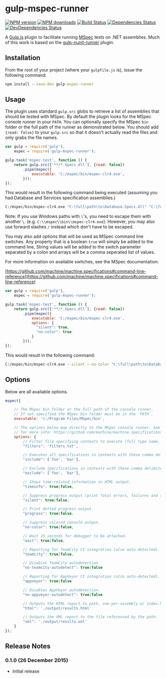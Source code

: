 # gulp-mspec-runner
[![NPM version](http://img.shields.io/npm/v/gulp-mspec-runner.svg?style=flat)](http://npmjs.org/gulp-mspec-runner)
[![NPM downloads](http://img.shields.io/npm/dm/gulp-mspec-runner.svg?style=flat)](http://npmjs.org/gulp-mspec-runner)
[![Build Status](http://img.shields.io/travis/eugeneduvenage/gulp-mspec-runner/master.svg?style=flat)](https://travis-ci.org/eugeneduvenage/gulp-mspec-runner)
[![Dependencies Status](http://img.shields.io/david/eugeneduvenage/gulp-mspec-runner.svg?style=flat)](https://david-dm.org/eugeneduvenage/gulp-mspec-runner)
[![DevDependencies Status](http://img.shields.io/david/dev/eugeneduvenage/gulp-mspec-runner.svg?style=flat)](https://david-dm.org/eugeneduvenage/gulp-mspec-runner#info=devDependencies)

A [Gulp.js](http://gulpjs.com/) plugin to facilitate running [MSpec](https://github.com/machine/machine.specifications) tests on .NET assemblies. Much of this work is based on the [gulp-nunit-runner](http://npmjs.org/gulp-nunit-runner) plugin.

## Installation
From the root of your project (where your `gulpfile.js` is), issue the following command:

```bat
npm install --save-dev gulp-mspec-runner
```

## Usage
The plugin uses standard `gulp.src` globs to retrieve a list of assemblies that should be tested with MSpec. By default the plugin looks for the MSpec console runner in your `PATH`. You can optionally specify the MSpec `bin` folder or the full path of the runner as demonstrated below. You should add `{read: false}` to your `gulp.src` so that it doesn't actually read the files and only grabs the file names.

```javascript
var gulp = require('gulp'),
    mspec = require('gulp-mspec-runner');

gulp.task('mspec-test', function () {
    return gulp.src(['**/*.Specs.dll'], {read: false})
        .pipe(mspec({
            executable: 'C:/mspec/bin/mspec-clr4.exe',
        }));
});
```

This would result in the following command being executed (assuming you had Database and Services specification assemblies.)

```bat
C:/mspec/bin/mspec-clr4.exe "C:\full\path\to\Database.Specs.dll" "C:\full\path\to\Services.Specs.dll"
```

Note: If you use Windows paths with `\`'s, you need to escape them with another `\`. (e.g. `C:\\mspec\\bin\\mspec-clr4.exe`). However, you may also use forward slashes `/` instead which don't have to be escaped.

You may also add options that will be used as MSpec command line switches. Any property that is a boolean `true` will simply be added to the command line, String values will be added to the switch parameter separated by a colon and arrays will be a comma seperated list of values.

For more information on available switches, see the MSpec documentation:

[https://github.com/machine/machine.specifications#command-line-reference](https://github.com/machine/machine.specifications#command-line-reference)

```javascript
var gulp = require('gulp'),
    mspec = require('gulp-mspec-runner');

gulp.task('mspec-test', function () {
    return gulp.src(['**/*.Specs.dll'], {read: false})
        .pipe(mspec({
            executable: 'C:/mspec/bin/mspec-clr4.exe',
            options: {
              "silent": true,
              "no-color": true
            }
        }));
});
```

This would result in the following command:

```bat
C:/mspec/bin/mspec-clr4.exe --silent --no-color "C:\full\path\to\Database.Test.dll" "C:\full\path\to\Services.Test.dll"
```

## Options
Below are all available options.

```js
mspec({

    // The MSpec bin folder or the full path of the console runner.
    // If not specified the MSpec bin folder must be in the `PATH`.
    executable: 'c:/Program Files/MSpec/bin',

    // The options below map directly to the MSpec console runner. See here
    // for more info: https://github.com/machine/machine.specifications#command-line-reference
    options: {
        // Filter file specifying contexts to execute (full type name, one per line). Takes precedence over tags.
        "filters": 'filters.txt',

        // Executes all specifications in contexts with these comma delimited tags. Ex. -include "foo, bar, foo_bar".
        "include": ['foo', 'bar'],

        // Exclude specifications in contexts with these comma delimited tags. Ex. -exclude "foo, bar, foo_bar".
        "exclude": ['foo', 'bar'],

        // Shows time-related information in HTML output.
        "timeinfo": true|false,

        // Suppress progress output (print fatal errors, failures and summary).
        "silent": true|false,

        // Print dotted progress output.
        "progress": true|false,

        // Suppress colored console output.
        "no-color": true|false,        

        // Wait 15 seconds for debugger to be attached.
        "wait": true|false,      

        // Reporting for TeamCity CI integration (also auto-detected).
        "teamcity": true|false,

        // Disables TeamCity autodetection.
        "no-teamcity-autodetect": true|false

        // Reporting for AppVeyor CI integration (also auto-detected).
        "appveyor": true|false

        // Disables AppVeyor autodetection.
        "no-appveyor-autodetect": true|false

        // Outputs the HTML report to path, one-per-assembly w/ index.html (if directory, otherwise all are in one file).
        "html": './output/results.html'

        // Outputs the XML report to the file referenced by the path.
        "xml": './output/results.xml'                
    }
});
```

## Release Notes
### 0.1.0 (26 December 2015)
- Initial release
